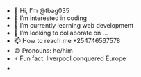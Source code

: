 - 👋 Hi, I’m @tbag035
- 👀 I’m interested in coding
- 🌱 I’m currently learning web development
- 💞️ I’m looking to collaborate on ...
- 📫 How to reach me +254746567578
- 😄 Pronouns: he/him
- ⚡ Fun fact: liverpool conquered Europe
- 

<!---
tbag035/tbag035 is a ✨ special ✨ repository because its `README.md` (this file) appears on your GitHub profile.
You can click the Preview link to take a look at your changes.
--->
